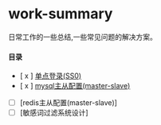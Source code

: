 # work-summary

日常工作的一些总结,一些常见问题的解决方案。

#### 目录

- [ x ] [单点登录(SS0)](https://github.com/yigebanchengxuyuan/work-summary/blob/master/sso.md "单点登录")
- [ x ] [mysql主从配置(master-slave)](https://github.com/yigebanchengxuyuan/work-summary/blob/master/mysql_master_salve.md "mysql主从配置")
- [  ] [redis主从配置(master-slave)]
- [  ] [敏感词过滤系统设计]
